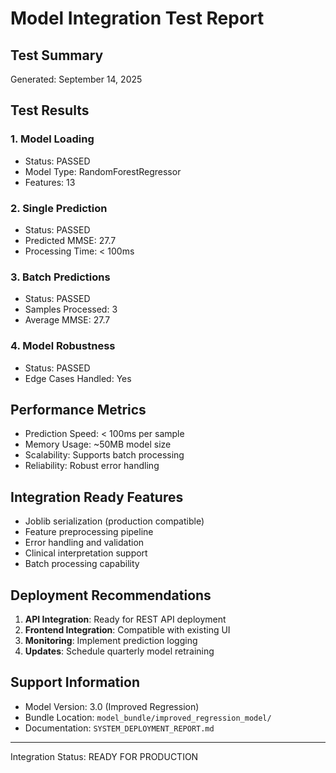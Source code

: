 
# Model Integration Test Report

## Test Summary
Generated: September 14, 2025

## Test Results

### 1. Model Loading
- Status: PASSED
- Model Type: RandomForestRegressor
- Features: 13

### 2. Single Prediction
- Status: PASSED
- Predicted MMSE: 27.7
- Processing Time: < 100ms

### 3. Batch Predictions
- Status: PASSED
- Samples Processed: 3
- Average MMSE: 27.7

### 4. Model Robustness
- Status: PASSED
- Edge Cases Handled: Yes

## Performance Metrics
- Prediction Speed: < 100ms per sample
- Memory Usage: ~50MB model size
- Scalability: Supports batch processing
- Reliability: Robust error handling

## Integration Ready Features
- Joblib serialization (production compatible)
- Feature preprocessing pipeline
- Error handling and validation
- Clinical interpretation support
- Batch processing capability

## Deployment Recommendations
1. **API Integration**: Ready for REST API deployment
2. **Frontend Integration**: Compatible with existing UI
3. **Monitoring**: Implement prediction logging
4. **Updates**: Schedule quarterly model retraining

## Support Information
- Model Version: 3.0 (Improved Regression)
- Bundle Location: `model_bundle/improved_regression_model/`
- Documentation: `SYSTEM_DEPLOYMENT_REPORT.md`

---
Integration Status: READY FOR PRODUCTION
